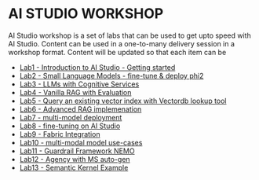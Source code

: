 # AI STUDIO WORKSHOP

AI Studio workshop is a set of labs that can be used to get upto speed with AI Studio.
Content can be used in a one-to-many delivery session in a workshop format.
Content will be updated so that each item can be 


- [Lab1 - Introduction to AI Studio - Getting started](./Lab1%20-%20Introduction%20to%20AIStudio/)
- [Lab2 - Small Language Models - fine-tune & deploy phi2](./Lab2%20-%20SLM's/) 
- [Lab3 - LLMs with Cognitive Services](./Labx)
- [Lab4 - Vanilla RAG with Evaluation](./Lab3/)
- [Lab5 - Query an existing vector index with Vectordb lookup tool](./Lab4/)
- [Lab6 - Advanced RAG implemenation](./Lab5/)
- [Lab7 - multi-model deployment](./Lab6/)
- [Lab8 - fine-tuning on AI Studio](./Labx/)
- [Lab9 - Fabric Integration](./Lab7/)
- [Lab10 - multi-modal model use-cases](./Labx)
- [Lab11 - Guardrail Framework NEMO](./Labx)
- [Lab12 - Agency with MS auto-gen](./Labx) 
- [Lab13 - Semantic Kernel Example](./Lab8/)